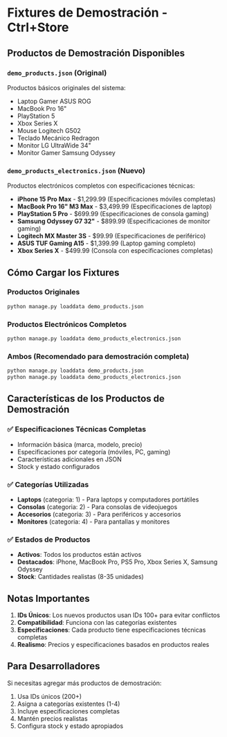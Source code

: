 # Fixtures de Demostración - Ctrl+Store

## Productos de Demostración Disponibles

### `demo_products.json` (Original)
Productos básicos originales del sistema:
- Laptop Gamer ASUS ROG
- MacBook Pro 16"
- PlayStation 5
- Xbox Series X
- Mouse Logitech G502
- Teclado Mecánico Redragon
- Monitor LG UltraWide 34"
- Monitor Gamer Samsung Odyssey

### `demo_products_electronics.json` (Nuevo)
Productos electrónicos completos con especificaciones técnicas:
- **iPhone 15 Pro Max** - $1,299.99 (Especificaciones móviles completas)
- **MacBook Pro 16" M3 Max** - $3,499.99 (Especificaciones de laptop)
- **PlayStation 5 Pro** - $699.99 (Especificaciones de consola gaming)
- **Samsung Odyssey G7 32"** - $899.99 (Especificaciones de monitor gaming)
- **Logitech MX Master 3S** - $99.99 (Especificaciones de periférico)
- **ASUS TUF Gaming A15** - $1,399.99 (Laptop gaming completo)
- **Xbox Series X** - $499.99 (Consola con especificaciones completas)

## Cómo Cargar los Fixtures

### Productos Originales
```bash
python manage.py loaddata demo_products.json
```

### Productos Electrónicos Completos
```bash
python manage.py loaddata demo_products_electronics.json
```

### Ambos (Recomendado para demostración completa)
```bash
python manage.py loaddata demo_products.json
python manage.py loaddata demo_products_electronics.json
```

## Características de los Productos de Demostración

### ✅ Especificaciones Técnicas Completas
- Información básica (marca, modelo, precio)
- Especificaciones por categoría (móviles, PC, gaming)
- Características adicionales en JSON
- Stock y estado configurados

### ✅ Categorías Utilizadas
- **Laptops** (categoria: 1) - Para laptops y computadores portátiles
- **Consolas** (categoria: 2) - Para consolas de videojuegos
- **Accesorios** (categoria: 3) - Para periféricos y accesorios
- **Monitores** (categoria: 4) - Para pantallas y monitores

### ✅ Estados de Productos
- **Activos**: Todos los productos están activos
- **Destacados**: iPhone, MacBook Pro, PS5 Pro, Xbox Series X, Samsung Odyssey
- **Stock**: Cantidades realistas (8-35 unidades)

## Notas Importantes

1. **IDs Únicos**: Los nuevos productos usan IDs 100+ para evitar conflictos
2. **Compatibilidad**: Funciona con las categorías existentes
3. **Especificaciones**: Cada producto tiene especificaciones técnicas completas
4. **Realismo**: Precios y especificaciones basados en productos reales

## Para Desarrolladores

Si necesitas agregar más productos de demostración:
1. Usa IDs únicos (200+)
2. Asigna a categorías existentes (1-4)
3. Incluye especificaciones completas
4. Mantén precios realistas
5. Configura stock y estado apropiados

